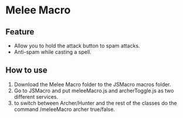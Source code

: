 # Melee Macro
## Feature
- Allow you to hold the attack button to spam attacks.
- Anti-spam while casting a spell.
## How to use
1. Download the Melee Macro folder to the JSMacro macros folder.
2. Go to JSMacro and put meleeMacro.js and archerToggle.js as two different services.
3. to switch between Archer/Hunter and the rest of the classes do the command /meleeMacro archer true/false.

